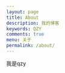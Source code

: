 ```yaml
---
layout: page
title: About
description: 我的博客
keywords: QZY
comments: true
menu: 关于
permalink: /about/
---
```


我是qzy